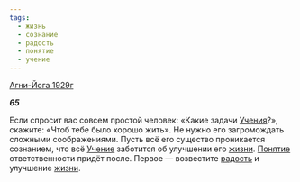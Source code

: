 ```yaml
---
tags:
  - жизнь
  - сознание
  - радость
  - понятие
  - учение
---
```

[Агни-Йога 1929г](https://127.0.0.1:4002/agni/1929)

___65___

Если спросит вас совсем простой человек: «Какие задачи [Учения](../../../tags/#учение)?», скажите: «Чтоб тебе было хорошо жить». Не нужно его загромождать сложными соображениями. Пусть всё его существо проникается сознанием, что всё [Учение](../../../tags/#учение) заботится об улучшении его [жизни](../../../tags/#жизнь). [Понятие](../../../tags/#понятие) ответственности придёт после. Первое — возвестите [радость](../../../tags/#радость) и улучшение [жизни](../../../tags/#жизнь).